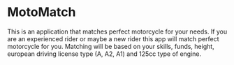 # MotoMatch
This is an application that matches perfect motorcycle for your needs.
If you are an experienced rider or maybe a new rider this app will match perfect motorcycle for you.
Matching will be based on your skills, funds, height, european driving license type (A, A2, A1) and 125cc type of engine.
